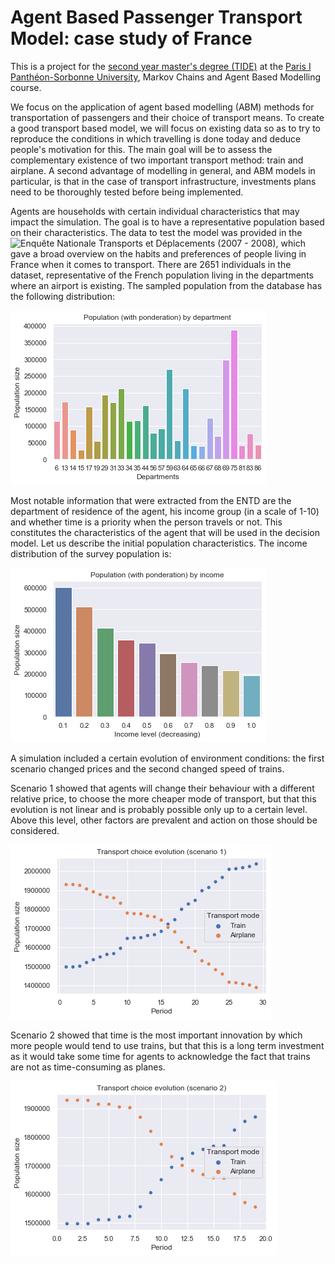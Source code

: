 # Agent Based Passenger Transport Model: case study of France

This is a project for the [second year master's degree (TIDE)](https://formations.pantheonsorbonne.fr/fr/catalogue-des-formations/master-M/master-econometrie-statistiques-KBURDRPJ//master-parcours-traitement-de-l-information-et-data-science-en-entreprise-tide-formation-initiale-et-apprentissage-KBUREJV4.html) at the [Paris I Panthéon-Sorbonne University](https://www.pantheonsorbonne.fr/), Markov Chains and Agent Based Modelling course.

We focus on the application of agent based modelling (ABM) methods for transportation of passengers and their choice of transport means. To create a good transport based model, we will focus on existing data so as to try to reproduce the conditions in which travelling is done today and deduce people's motivation for this. The main goal will be to assess the complementary existence of two important transport method: train and airplane. A second advantage of modelling in general, and ABM models in particular, is that in the case of transport infrastructure, investments plans need to be thoroughly tested before being implemented.

Agents are households with certain individual characteristics that may impact the simulation.
The goal is to have a representative population based on their characteristics. The data to test the model was provided in the ![Enquête Nationale Transports et Déplacements (2007 - 2008)](https://www.statistiques.developpement-durable.gouv.fr/enquete-nationale-transports-et-deplacements-entd-2008), which gave a broad overview on the habits and preferences of people living in France when it comes to transport. 
There are 2651 individuals in the dataset, representative of the French population living in the departments where an airport is existing. 
The sampled population from the database has the following distribution:

![Population](https://github.com/JovanP1/Passenger-Transport-Model-for-France/blob/main/results/Population_pond.png)

Most notable information that were extracted from the ENTD are the department of residence of the agent, his income group (in a scale of 1-10) and whether time is a priority when the person travels or not.
This constitutes the characteristics of the agent that will be used in the decision model.
Let us describe the initial population characteristics. The income distribution of the survey population is:

![Population income](https://github.com/JovanP1/Passenger-Transport-Model-for-France/blob/main/results/Population_income.png)

A simulation included a certain evolution of environment conditions: the first scenario changed prices and the second changed speed of trains.

Scenario 1 showed that agents will change their behaviour with a different relative price, to choose the more cheaper mode of transport, but that this evolution is not linear and is probably possible only up to a certain level. Above this level, other factors are prevalent and action on those should be considered.

![Scenario 1](https://github.com/JovanP1/Passenger-Transport-Model-for-France/blob/main/results/scenario_1.png)

Scenario 2 showed that time is the most important innovation by which more people would tend to use trains, but that this is a long term investment as it would take some time for agents to acknowledge the fact that trains are not as time-consuming as planes.

![Scenario 2](https://github.com/JovanP1/Passenger-Transport-Model-for-France/blob/main/results/scenario_2.png)
